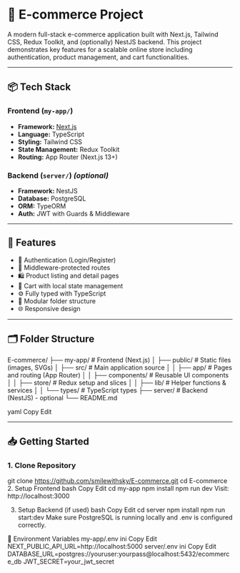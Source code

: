# 🛒 E-commerce Project

A modern full-stack e-commerce application built with Next.js, Tailwind CSS, Redux Toolkit, and (optionally) NestJS backend. This project demonstrates key features for a scalable online store including authentication, product management, and cart functionalities.

---

## 📦 Tech Stack

### Frontend (`my-app/`)
- **Framework:** [Next.js](https://nextjs.org/)
- **Language:** TypeScript
- **Styling:** Tailwind CSS
- **State Management:** Redux Toolkit
- **Routing:** App Router (Next.js 13+)

### Backend (`server/`) *(optional)*
- **Framework:** NestJS
- **Database:** PostgreSQL
- **ORM:** TypeORM
- **Auth:** JWT with Guards & Middleware

---

## 🚀 Features

- 🔐 Authentication (Login/Register)
- 🎯 Middleware-protected routes
- 🛍 Product listing and detail pages
- 🛒 Cart with local state management
- ⚙️ Fully typed with TypeScript
- 🧱 Modular folder structure
- 🌐 Responsive design

---

## 🗂 Folder Structure

E-commerce/
├── my-app/ # Frontend (Next.js)
│ ├── public/ # Static files (images, SVGs)
│ ├── src/ # Main application source
│ │ ├── app/ # Pages and routing (App Router)
│ │ ├── components/ # Reusable UI components
│ │ ├── store/ # Redux setup and slices
│ │ ├── lib/ # Helper functions & services
│ │ └── types/ # TypeScript types
├── server/ # Backend (NestJS) - optional
└── README.md

yaml
Copy
Edit

---

## 📥 Getting Started

### 1. Clone Repository
git clone https://github.com/smilewithsky/E-commerce.git
cd E-commerce
2. Setup Frontend
bash
Copy
Edit
cd my-app
npm install
npm run dev
Visit: http://localhost:3000

3. Setup Backend (if used)
bash
Copy
Edit
cd server
npm install
npm run start:dev
Make sure PostgreSQL is running locally and .env is configured correctly.

🔧 Environment Variables
my-app/.env
ini
Copy
Edit
NEXT_PUBLIC_API_URL=http://localhost:5000
server/.env
ini
Copy
Edit
DATABASE_URL=postgres://youruser:yourpass@localhost:5432/ecommerce_db
JWT_SECRET=your_jwt_secret

